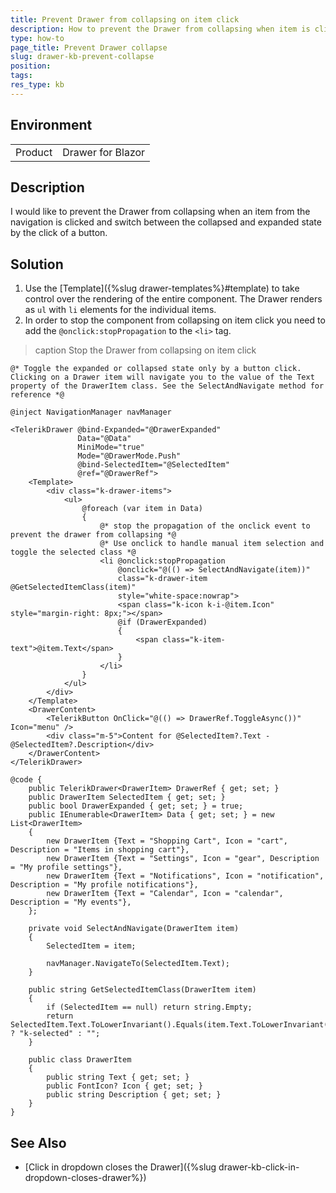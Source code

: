 ```yaml
---
title: Prevent Drawer from collapsing on item click
description: How to prevent the Drawer from collapsing when item is clicked.
type: how-to
page_title: Prevent Drawer collapse
slug: drawer-kb-prevent-collapse
position:
tags:
res_type: kb
---
```


## Environment
<table>
	<tbody>
		<tr>
			<td>Product</td>
			<td>Drawer for Blazor</td>
		</tr>
	</tbody>
</table>


## Description

I would like to prevent the Drawer from collapsing when an item from the navigation is clicked and switch between the collapsed and expanded state by the click of a button.


## Solution

1. Use the [Template]({%slug drawer-templates%}#template) to take control over the rendering of the entire component. The Drawer renders as `ul` with `li` elements for the individual items.
2. In order to stop the component from collapsing on item click you need to add the `@onclick:stopPropagation` to the `<li>` tag.

>caption Stop the Drawer from collapsing on item click

````CSHTML
@* Toggle the expanded or collapsed state only by a button click. Clicking on a Drawer item will navigate you to the value of the Text property of the DrawerItem class. See the SelectAndNavigate method for reference *@

@inject NavigationManager navManager

<TelerikDrawer @bind-Expanded="@DrawerExpanded"
               Data="@Data"
               MiniMode="true"
               Mode="@DrawerMode.Push"
               @bind-SelectedItem="@SelectedItem"
               @ref="@DrawerRef">
    <Template>
        <div class="k-drawer-items">
            <ul>
                @foreach (var item in Data)
                {
                    @* stop the propagation of the onclick event to prevent the drawer from collapsing *@
                    @* Use onclick to handle manual item selection and toggle the selected class *@
                    <li @onclick:stopPropagation
                        @onclick="@(() => SelectAndNavigate(item))"
                        class="k-drawer-item @GetSelectedItemClass(item)"
                        style="white-space:nowrap">
                        <span class="k-icon k-i-@item.Icon" style="margin-right: 8px;"></span>
                        @if (DrawerExpanded)
                        {
                            <span class="k-item-text">@item.Text</span>
                        }
                    </li>
                }
            </ul>
        </div>
    </Template>
    <DrawerContent>
        <TelerikButton OnClick="@(() => DrawerRef.ToggleAsync())" Icon="menu" />
        <div class="m-5">Content for @SelectedItem?.Text - @SelectedItem?.Description</div>
    </DrawerContent>
</TelerikDrawer>

@code {
    public TelerikDrawer<DrawerItem> DrawerRef { get; set; }
    public DrawerItem SelectedItem { get; set; }
    public bool DrawerExpanded { get; set; } = true;
    public IEnumerable<DrawerItem> Data { get; set; } = new List<DrawerItem>
    {
        new DrawerItem {Text = "Shopping Cart", Icon = "cart", Description = "Items in shopping cart"},
        new DrawerItem {Text = "Settings", Icon = "gear", Description = "My profile settings"},
        new DrawerItem {Text = "Notifications", Icon = "notification", Description = "My profile notifications"},
        new DrawerItem {Text = "Calendar", Icon = "calendar", Description = "My events"},
    };

    private void SelectAndNavigate(DrawerItem item)
    {
        SelectedItem = item;

        navManager.NavigateTo(SelectedItem.Text);
    }

    public string GetSelectedItemClass(DrawerItem item)
    {
        if (SelectedItem == null) return string.Empty;
        return SelectedItem.Text.ToLowerInvariant().Equals(item.Text.ToLowerInvariant()) ? "k-selected" : "";
    }

    public class DrawerItem
    {
        public string Text { get; set; }
        public FontIcon? Icon { get; set; }
        public string Description { get; set; }
    }
}
````

## See Also

* [Click in dropdown closes the Drawer]({%slug drawer-kb-click-in-dropdown-closes-drawer%})
